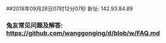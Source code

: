 ##2018年09月28日07时12分07秒 新址: 142.93.84.89
### 兔友常见问题及解答: https://github.com/wanggonging/d/blob/w/FAQ.md
